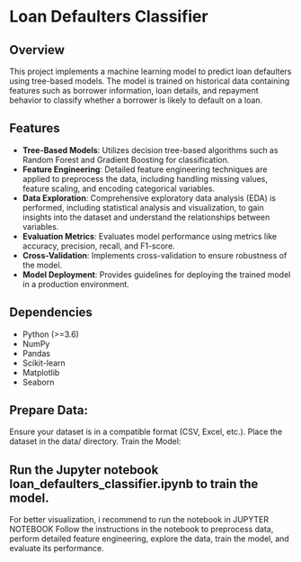 # Loan Defaulters Classifier

## Overview

This project implements a machine learning model to predict loan defaulters using tree-based models. The model is trained on historical data containing features such as borrower information, loan details, and repayment behavior to classify whether a borrower is likely to default on a loan.

## Features

- **Tree-Based Models**: Utilizes decision tree-based algorithms such as Random Forest and Gradient Boosting for classification.
- **Feature Engineering**: Detailed feature engineering techniques are applied to preprocess the data, including handling missing values, feature scaling, and encoding categorical variables.
- **Data Exploration**: Comprehensive exploratory data analysis (EDA) is performed, including statistical analysis and visualization, to gain insights into the dataset and understand the relationships between variables.
- **Evaluation Metrics**: Evaluates model performance using metrics like accuracy, precision, recall, and F1-score.
- **Cross-Validation**: Implements cross-validation to ensure robustness of the model.
- **Model Deployment**: Provides guidelines for deploying the trained model in a production environment.

## Dependencies

- Python (>=3.6)
- NumPy
- Pandas
- Scikit-learn
- Matplotlib
- Seaborn



## Prepare Data:

Ensure your dataset is in a compatible format (CSV, Excel, etc.).
Place the dataset in the data/ directory.
Train the Model:

## Run the Jupyter notebook loan_defaulters_classifier.ipynb to train the model.
For better visualization, i recommend to run the notebook in JUPYTER NOTEBOOK
Follow the instructions in the notebook to preprocess data, perform detailed feature engineering, explore the data, train the model, and evaluate its performance.
